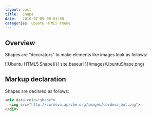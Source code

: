 ```yaml
---
layout: post
title:  Shape
date:   2010-07-09 09:03:00
categories: Ubuntu HTML5 theme
---
```


<h2>Overview</h2>

Shapes are “decorators” to make elements like images look as follows:

![Ubuntu HTML5 Shape]({{ site.baseurl }}/images/UbuntuShape.png)


<h2>Markup declaration</h2>
Shapes are declared as follows:

```html
<div data-role="shape">
  <img src="http://cordova.apache.org/images/cordova_bot.png">
</div>
```